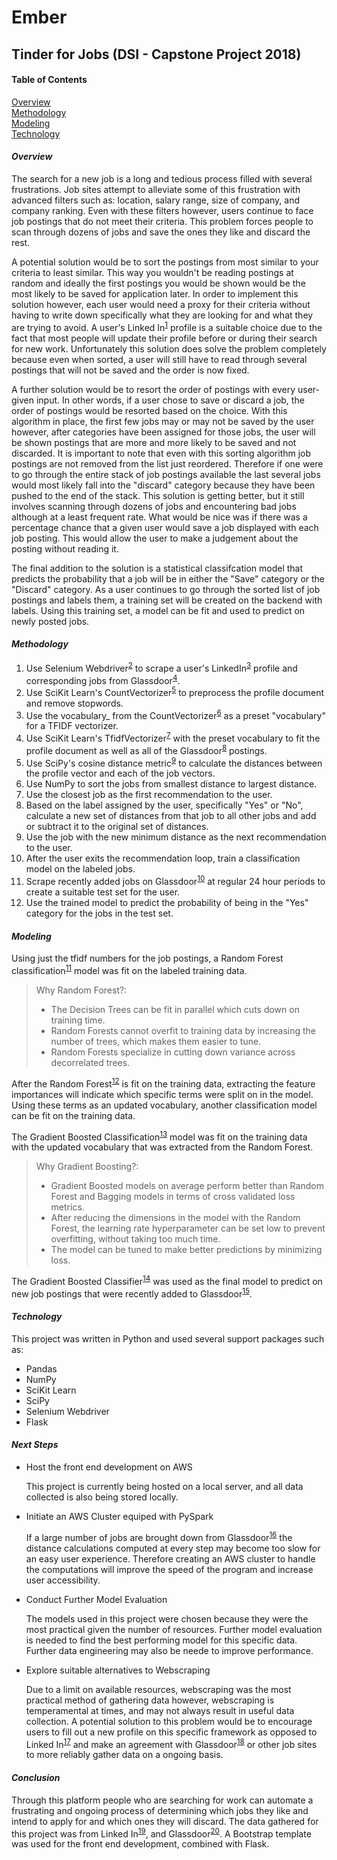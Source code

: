 # Ember
## Tinder for Jobs (DSI - Capstone Project 2018)

#### Table of Contents
[Overview](#overview)  
[Methodology](#methodology)  
[Modeling](#modeling)  
[Technology](#technology)

<a name="overview"></a>
#### _Overview_

  The search for a new job is a long and tedious process filled with several frustrations. Job sites attempt to alleviate some of this frustration with advanced filters such as: location, salary range, size of company, and company ranking. Even with these filters however, users continue to face job postings that do not meet their criteria. This problem forces people to scan through dozens of jobs and save the ones they like and discard the rest.
  
  A potential solution would be to sort the postings from most similar to your criteria to least similar. This way you wouldn't be reading postings at random and ideally the first postings you would be shown would be the most likely to be saved for application later. In order to implement this solution however, each user would need a proxy for their criteria without having to write down specifically what they are looking for and what they are trying to avoid. A user's Linked In<sup>[1][linkedin]</sup> profile is a suitable choice due to the fact that most people will update their profile before or during their search for new work. Unfortunately this solution does solve the problem completely because even when sorted, a user will still have to read through several postings that will not be saved and the order is now fixed.

  A further solution would be to resort the order of postings with every user-given input. In other words, if a user chose to save or discard a job, the order of postings would be resorted based on the choice. With this algorithm in place, the first few jobs may or may not be saved by the user however, after categories have been assigned for those jobs, the user will be shown postings that are more and more likely to be saved and not discarded. It is important to note that even with this sorting algorithm job postings are not removed from the list just reordered. Therefore if one were to go through the entire stack of job postings available the last several jobs would most likely fall into the "discard" category because they have been pushed to the end of the stack. This solution is getting better, but it still involves scanning through dozens of jobs and encountering bad jobs although at a least frequent rate. What would be nice was if there was a percentage chance that a given user would save a job displayed with each job posting. This would allow the user to make a judgement about the posting without reading it. 

  The final addition to the solution is a statistical classifcation model that predicts the probability that a job will be in either the "Save" category or the "Discard" category. As a user continues to go through the sorted list of job postings and labels them, a training set will be created on the backend with labels. Using this training set, a model can be fit and used to predict on newly posted jobs.
<a name="methodology"></a>
#### _Methodology_

  1. Use Selenium Webdriver<sup>[2][selenium]</sup> to scrape a user's LinkedIn<sup>[3][linkedin]</sup> profile and corresponding jobs from Glassdoor<sup>[4][glass]</sup>.
  2. Use SciKit Learn's CountVectorizer<sup>[5][cv]</sup> to preprocess the profile document and remove stopwords.
  3. Use the vocabulary_ from the CountVectorizer<sup>[6][cv]</sup> as a preset "vocabulary" for a TFIDF vectorizer.
  4. Use SciKit Learn's TfidfVectorizer<sup>[7][tfidf]</sup> with the preset vocabulary to fit the profile document as well as all of the Glassdoor<sup>[8][glass]</sup> postings.
  5. Use SciPy's cosine distance metric<sup>[9][cosine]</sup> to calculate the distances between the profile vector and each of the job vectors.
  6. Use NumPy to sort the jobs from smallest distance to largest distance.
  7. Use the closest job as the first recommendation to the user.
  8. Based on the label assigned by the user, specifically "Yes" or "No", calculate a new set of distances from that job to all other jobs and add or subtract it to the original set of distances.
  9. Use the job with the new minimum distance as the next recommendation to the user.
  10. After the user exits the recommendation loop, train a classification model on the labeled jobs.
  11. Scrape recently added jobs on Glassdoor<sup>[10][glass]</sup> at regular 24 hour periods to create a suitable test set for the user.
  12. Use the trained model to predict the probability of being in the "Yes" category for the jobs in the test set.
<a name="modeling"></a>
#### _Modeling_

  Using just the tfidf numbers for the job postings, a Random Forest classification<sup>[11][forest]</sup> model was fit on the labeled training data.
  > Why Random Forest?:  
  >    * The Decision Trees can be fit in parallel which cuts down on training time.
  >    * Random Forests cannot overfit to training data by increasing the number of trees, which makes them easier to tune.
  >    * Random Forests specialize in cutting down variance across decorrelated trees.

  After the Random Forest<sup>[12][forest]</sup> is fit on the training data, extracting the feature importances will indicate which specific terms were split on in the model. Using these terms as an updated vocabulary, another classification model can be fit on the training data.

  The Gradient Boosted Classification<sup>[13][gradboost]</sup> model was fit on the training data with the updated vocabulary that was extracted from the Random Forest.

  > Why Gradient Boosting?:
  >    * Gradient Boosted models on average perform better than Random Forest and Bagging models in terms of cross validated loss metrics.
  >    * After reducing the dimensions in the model with the Random Forest, the learning rate hyperparameter can be set low to prevent overfitting, without taking too much time.
  >    * The model can be tuned to make better predictions by minimizing loss.

  The Gradient Boosted Classifier<sup>[14][gradboost]</sup> was used as the final model to predict on new job postings that were recently added to Glassdoor<sup>[15][glass]</sup>.
<a name="technology"></a>
#### _Technology_

  This project was written in Python and used several support packages such as:
* Pandas
* NumPy
* SciKit Learn
* SciPy
* Selenium Webdriver
* Flask
<a name="nextsteps"></a>
#### _Next Steps_

* Host the front end development on AWS  
  
  This project is currently being hosted on a local server, and all data collected is also being stored locally.

* Initiate an AWS Cluster equiped with PySpark
  
  If a large number of jobs are brought down from Glassdoor<sup>[16][glass]</sup> the distance calculations computed at every step may become too slow for an easy user experience. Therefore creating an AWS cluster to handle the computations will improve the speed of the program and increase user accessibility.

* Conduct Further Model Evaluation
  
  The models used in this project were chosen because they were the most practical given the number of resources. Further model evaluation is needed to find the best performing model for this specific data. Further data engineering may also be neede to improve performance.

* Explore suitable alternatives to Webscraping
  
  Due to a limit on available resources, webscraping was the most practical method of gathering data however, webscraping is temperamental at times, and may not always result in useful data collection. A potential solution to this problem would be to encourage users to fill out a new profile on this specific framework as opposed to Linked In<sup>[17][linkedin]</sup> and make an agreement with Glassdoor<sup>[18][glass]</sup> or other job sites to more reliably gather data on a ongoing basis.
<a name="conclusion"></a>
#### _Conclusion_

  Through this platform people who are searching for work can automate a frustrating and ongoing process of determining which jobs they like and intend to apply for and which ones they will discard. The data gathered for this project was from Linked In<sup>[19][linkedin]</sup>, and Glassdoor<sup>[20][glass]</sup>. A Bootstrap template was used for the front end development, combined with Flask.   

[glass]: www.glassdoor.com
[linkedin]: www.linkedin.com
[selenium]: https://www.seleniumhq.org/docs/03_webdriver.jsp
[cv]:https://scikit-learn.org/stable/modules/generated/sklearn.feature_extraction.text.CountVectorizer.html
[tfidf]: https://scikit-learn.org/stable/modules/generated/sklearn.feature_extraction.text.TfidfVectorizer.html
[cosine]: https://docs.scipy.org/doc/scipy-0.14.0/reference/generated/scipy.spatial.distance.cosine.html
[forest]: https://scikit-learn.org/stable/modules/generated/sklearn.ensemble.RandomForestClassifier.html
[gradboost]: https://scikit-learn.org/stable/modules/generated/sklearn.ensemble.GradientBoostingClassifier.html 



